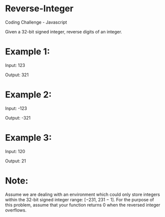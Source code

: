 # Reverse-Integer
Coding Challenge - Javascript

Given a 32-bit signed integer, reverse digits of an integer.

# Example 1:

Input: 123

Output: 321

# Example 2:

Input: -123

Output: -321

# Example 3:

Input: 120

Output: 21

# Note:
Assume we are dealing with an environment which could only store integers within the 32-bit signed integer range: [−231,  231 − 1]. 
For the purpose of this problem, assume that your function returns 0 when the reversed integer overflows.
